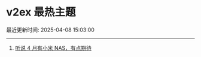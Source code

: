 # v2ex 最热主题

最近更新时间: 2025-04-08 15:03:00

--- 
1. [听说 4 月有小米 NAS，有点期待](https://www.v2ex.com/t/1123853) 
